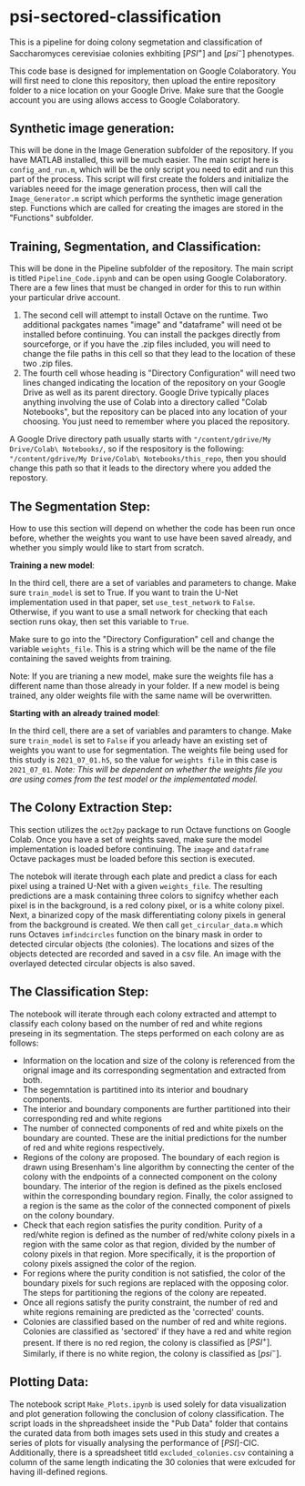 # psi-sectored-classification
 This is a pipeline for doing colony segmetation and classification of Saccharomyces cerevisiae colonies exhbiting $[PSI^+]$ and $[psi^-]$ phenotypes.

This code base is designed for implementation on Google Colaboratory.  You will first need to clone this repository, then upload the entire repository folder to a nice location on your Google Drive.  Make sure that the Google account you are using allows access to Google Colaboratory.

## Synthetic image generation:

This will be done in the Image Generation subfolder of the repository.  If you have MATLAB installed, this will be much easier.  The main script here is `config_and_run.m`, which will be the only script you need to edit and run this part of the process.  This script will first create the folders and initialize the variables neeed for the image generation process, then will call the `Image_Generator.m` script which performs the synthetic image generation step.  Functions which are called for creating the images are stored in the "Functions" subfolder.

## Training, Segmentation, and Classification:

This will be done in the Pipeline subfolder of the repository.  The main script is titled `Pipeline_Code.ipynb` and can be open using Google Colaboratory.  There are a few lines that must be changed in order for this to run within your particular drive account.

1. The second cell will attempt to install Octave on the runtime.  Two additional packgates names "image" and "dataframe" will need ot be installed before continuing.  You can install the packges directly from sourceforge, or if you have the .zip files included, you will need to change the file paths in this cell so that they lead to the location of these two .zip files.
2. The fourth cell whose heading is "Directory Configuration" will need two lines changed indicating the location of the repository on your Google Drive as well as its parent directory.  Google Drive typically places anything involving the use of Colab into a directory called "Colab Notebooks", but the repository can be placed into any location of your choosing.  You just need to remember where you placed the repository.

A Google Drive directory path usually starts with `"/content/gdrive/My Drive/Colab\ Notebooks/`, so if the respository is the following: `"/content/gdrive/My Drive/Colab\ Notebooks/this_repo`, then you should change this path so that it leads to the directory where you added the repostory.

## The Segmentation Step:

How to use this section will depend on whether the code has been run once before, whether the weights you want to use have been saved already, and whether you simply would like to start from scratch.

**Training a new model**:

In the third cell, there are a set of variables and parameters to change.  Make sure `train_model` is set to True.  If you want to train the U-Net implementation used in that paper, set `use_test_network` to `False`.  Otherwise, if you want to use a small network for checking that each section runs okay, then set this variable to `True`.

Make sure to go into the "Directory Configuration" cell and change the variable `weights_file`.  This is a string which will be the name of the file containing the saved weights from training.

Note: If you are trianing a new model, make sure the weights file has a different name than those already in your folder.  If a new model is being trained, any older weights file with the same name will be overwritten.

**Starting with an already trained model**:

In the third cell, there are a set of variables and paramters to change.  Make sure `train_model` is set to `False` if you arleady have an existing set of weights you want to use for segmentation.  The weights file being used for this study is `2021_07_01.h5`, so the value for `weights file` in this case is `2021_07_01`.
*Note: This will be dependent on whether the weights file you are using comes from the test model or the implementated model.*

## The Colony Extraction Step:

This section utilizes the `oct2py` package to run Octave functions on Google Colab.  Once you have a set of weights saved, make sure the model implementation is loaded before continuing.  The `image` and `dataframe` Octave packages must be loaded before this section is executed.  

The notebok will iterate through each plate and predict a class for each pixel using a trained U-Net with a given `weights_file`.  The resulting predictions are a mask containing three colors to signifcy whether each pixel is in the background, is a red colony pixel, or is a white colony pixel.  Next, a binarized copy of the mask differentiating colony pixels in general from the background is created.  We then call `get_circular_data.m` which runs Octaves `imfindcircles` function on the binary mask in order to detected circular objects (the colonies).  The locations and sizes of the objects detected are recorded and saved in a csv file.  An image with the overlayed detected circular objects is also saved.

## The Classification Step:

The notebook will iterate through each colony extracted and attempt to classify each colony based on the number of red and white regions preseing in its segmentation.  The steps performed on each colony are as follows:
- Information on the location and size of the colony is referenced from the orignal image and its corresponding segmentation and extracted from both.
- The segemntation is partitined into its interior and boudnary components.
- The interior and boundary components are further partitioned into their corresponding red and white regions
- The number of connected components of red and white pixels on the boundary are counted.  These are the initial predictions for the number of red and white regions respectively.
- Regions of the colony are proposed.  The boundary of each region is drawn using Bresenham's line algorithm by connecting the center of the colony with the endpoints of a connected component on the colony boundary.  The interior of the region is defined as the pixels enclosed within the corresponding boundary region.  Finally, the color assigned to a region is the same as the color of the connected component of pixels on the colony boundary.
- Check that each region satisfies the purity condition.  Purity of a red/white region is defined as the number of red/white colony pixels in a region with the same color as that region, divided by the number of colony pixels in that region.  More specifically, it is the proportion of colony pixels assigned the color of the region.
- For regions where the purity condition is not satisfied, the color of the boundary pixels for such regions are replaced with the opposing color.  The steps for partitioning the regions of the colony are repeated.
- Once all regions satisfy the purity constraint, the number of red and white regions remaining are predicted as the 'corrected' counts.
- Colonies are classified based on the number of red and white regions.  Colonies are classified as 'sectored' if they have a red and white region present.  If there is no red region, the colony is classified as $[PSI^+]$.  Similarly, if there is no white region, the colony is classified as $[psi^-]$.

## Plotting Data:

The notebook script `Make_Plots.ipynb` is used solely for data visualization and plot generation following the conclusion of colony classification.  The script loads in the shpreadsheet inside the "Pub Data" folder that contains the curated data from both images sets used in this study and creates a series of plots for visually analysing the performance of $[PSI]$-CIC.  Additionally, there is a spreadsheet titld `excluded_colonies.csv` containing a column of the same length indicating the 30 colonies that were exlcuded for having ill-defined regions.
